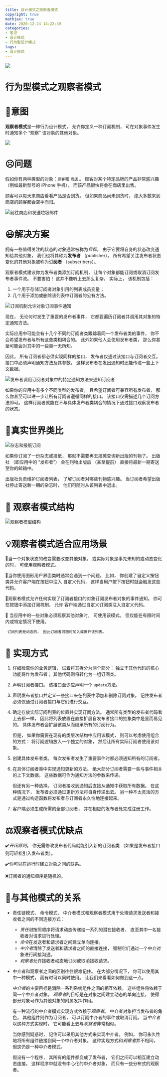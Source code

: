 ```yaml
---
title: 设计模式之观察者模式
copyright: true
mathjax: true
date: 2020-12-24 14:22:39
categories:
- 笔记
- 设计模式
- 行为型设计模式
tags:
- 设计模式
---
```


![](https://gitee.com/junpzx/blog-img/raw/master//img/20201224144925.png)



<!-- less -->

# 行为型模式之观察者模式

# 💬意图

**观察者模式**是一种行为设计模式， 允许你定义一种订阅机制， 可在对象事件发生时通知多个 “观察” 该对象的其他对象。

![](https://gitee.com/junpzx/blog-img/raw/master//img/20201224144925.png)





# ☹️问题

假如你有两种类型的对象：`顾客`和 `商店` 。 顾客对某个特定品牌的产品非常感兴趣 （例如最新型号的 iPhone 手机）， 而该产品很快将会在商店里出售。

顾客可以每天来商店看看产品是否到货。 但如果商品尚未到货时， 绝大多数来到商店的顾客都会空手而归。

![前往商店和发送垃圾邮件](https://gitee.com/junpzx/blog-img/raw/master//img/20201224145144.png)







# 😃解决方案

拥有一些值得关注的状态的对象通常被称为*目标*， 由于它要将自身的状态改变通知给其他对象， 我们也将其称为**发布者** （publisher）。 所有希望关注发布者状态变化的其他对象被称为**订阅者** （subscribers）。

观察者模式建议你为发布者类添加订阅机制， 让每个对象都能订阅或取消订阅发布者事件流。 不要害怕！ 这并不像听上去那么复杂。 实际上， 该机制包括：

1.  一个用于存储订阅者对象引用的列表成员变量； 
2. 几个用于添加或删除该列表中订阅者的公有方法。

![订阅机制允许对象订阅事件通知](https://gitee.com/junpzx/blog-img/raw/master//img/20201224145419.png)

现在， 无论何时发生了重要的发布者事件， 它都要遍历订阅者并调用其对象的特定通知方法。

实际应用中可能会有十几个不同的订阅者类跟踪着同一个发布者类的事件， 你不会希望发布者与所有这些类相耦合的。 此外如果他人会使用发布者类， 那么你甚至可能会对其中的一些类一无所知。

因此， 所有订阅者都必须实现同样的接口， 发布者仅通过该接口与订阅者交互。 接口中必须声明通知方法及其参数， 这样发布者在发出通知时还能传递一些上下文数据。

![发布者调用订阅者对象中的特定通知方法来通知订阅者](https://gitee.com/junpzx/blog-img/raw/master//img/20201224145554.png)

如果你的应用中有多个不同类型的发布者， 且希望订阅者可兼容所有发布者， 那么你甚至可以进一步让所有订阅者遵循同样的接口。 该接口仅需描述几个订阅方法即可。 这样订阅者就能在不与具体发布者类耦合的情况下通过接口观察发布者的状态。





# 📰真实世界类比

![杂志和报纸订阅](https://gitee.com/junpzx/blog-img/raw/master//img/20201224145738.png)

如果你订阅了一份杂志或报纸， 那就不需要再去报摊查询新出版的刊物了。 出版社 （即应用中的 “发布者”） 会在刊物出版后 （甚至提前） 直接将最新一期寄送至你的邮箱中。

出版社负责维护订阅者列表， 了解订阅者对哪些刊物感兴趣。 当订阅者希望出版社停止寄送新一期的杂志时， 他们可随时从该列表中退出。





# 🤔 观察者模式结构

![观察者模型结构](https://gitee.com/junpzx/blog-img/raw/master//img/20201224170657.jpg)





# 💡观察者模式适合应用场景

🏮当一个对象状态的改变需要改变其他对象， 或实际对象是事先未知的或动态变化的时， 可使用观察者模式。



🧨当你使用图形用户界面类时通常会遇到一个问题。 比如， 你创建了自定义按钮类并允许客户端在按钮中注入	 	 自定义代码， 这样当用户按下按钮时就会触发这些代码。



🏮观察者模式允许任何实现了订阅者接口的对象订阅发布者对象的事件通知。 你可在按钮中添加订阅机制， 允许	 客户端通过自定义订阅类注入自定义代码。



🧨 当应用中的一些对象必须观察其他对象时， 可使用该模式。 但仅能在有限时间内或特定情况下使用。

 	 订阅列表是动态的， 因此订阅者可随时加入或离开该列表。





# 📔  实现方式

1. 仔细检查你的业务逻辑， 试着将其拆分为两个部分： 独立于其他代码的核心功能将作为发布者； 其他代码则将转化为一组订阅类。

2. 声明订阅者接口。 该接口至少应声明一个 `update`方法。

3. 声明发布者接口并定义一些接口来在列表中添加和删除订阅对象。 记住发布者必须仅通过订阅者接口与它们进行交互。

4. 确定存放实际订阅列表的位置并实现订阅方法。 通常所有类型的发布者代码看上去都一样， 因此将列表放置在直接扩展自发布者接口的抽象类中是显而易见的。 具体发布者会扩展该类从而继承所有的订阅行为。

    但是， 如果你需要在现有的类层次结构中应用该模式， 则可以考虑使用组合的方式： 将订阅逻辑放入一个独立的对象， 然后让所有实际订阅者使用该对象。

5. 创建具体发布者类。 每次发布者发生了重要事件时都必须通知所有的订阅者。

6. 在具体订阅者类中实现通知更新的方法。 绝大部分订阅者需要一些与事件相关的上下文数据。 这些数据可作为通知方法的参数来传递。

    但还有另一种选择。 订阅者接收到通知后直接从通知中获取所有数据。 在这种情况下， 发布者必须通过更新方法将自身传递出去。 另一种不太灵活的方式是通过构造函数将发布者与订阅者永久性地连接起来。

7. 客户端必须生成所需的全部订阅者， 并在相应的发布者处完成注册工作。





# ⚖️观察者模式优缺点

✔️*开闭原则*。 你无需修改发布者代码就能引入新的订阅者类 （如果是发布者接口则可轻松引入发布者类）。

✔️你可以在运行时建立对象之间的联系。

❌订阅者的通知顺序是随机的。





# 🔱与其他模式的关系

- 责任链模式、 命令模式、 中介者模式和观察者模式用于处理请求发送者和接收者之间的不同连接方式：

    - *责任链*按照顺序将请求动态传递给一系列的潜在接收者， 直至其中一名接收者对请求进行处理。
    - *命令*在发送者和请求者之间建立单向连接。
    - *中介者*清除了发送者和请求者之间的直接连接， 强制它们通过一个中介对象进行间接沟通。
    - *观察者*允许接收者动态地订阅或取消接收请求。

- 中介者和观察者之间的区别往往很难记住。 在大部分情况下， 你可以使用其中一种模式， 而有时可以同时使用。 让我们来看看如何做到这一点。

    *中介者*的主要目标是消除一系列系统组件之间的相互依赖。 这些组件将依赖于同一个中介者对象。 *观察者*的目标是在对象之间建立动态的单向连接， 使得部分对象可作为其他对象的附属发挥作用。

    有一种流行的中介者模式实现方式依赖于*观察者*。 中介者对象担当发布者的角色， 其他组件则作为订阅者， 可以订阅中介者的事件或取消订阅。 当*中介者*以这种方式实现时， 它可能看上去与*观察者*非常相似。

    当你感到疑惑时， 记住可以采用其他方式来实现中介者。 例如， 你可永久性地将所有组件链接到同一个中介者对象。 这种实现方式和*观察者*并不相同， 但这仍是一种中介者模式。

    假设有一个程序， 其所有的组件都变成了发布者， 它们之间可以相互建立动态连接。 这样程序中就没有中心化的中介者对象， 而只有一些分布式的观察者。












